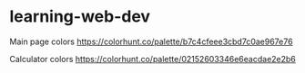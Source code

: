 # learning-web-dev

Main page colors
https://colorhunt.co/palette/b7c4cfeee3cbd7c0ae967e76

Calculator colors
https://colorhunt.co/palette/02152603346e6eacdae2e2b6